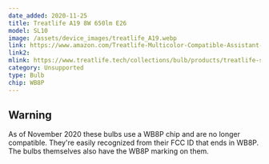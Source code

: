 ```yaml
---
date_added: 2020-11-25
title: Treatlife A19 8W 650lm E26
model: SL10
image: /assets/device_images/treatlife_A19.webp
link: https://www.amazon.com/Treatlife-Multicolor-Compatible-Assistant-Equivalent/dp/B083BRRZ4Y
link2: 
mlink: https://www.treatlife.tech/collections/bulb/products/treatlife-smart-wi-fi-led-bulb-compatible-with-alexa-google-assistant-16-million-rgbcw-color-changing-dimmable-light-bulb-a19-e26-8w-60w-equivalent
category: Unsupported
type: Bulb
chip: WB8P
---
```


## Warning 

As of November 2020 these bulbs use a WB8P chip and are no longer compatible. They're easily recognized from their FCC ID that ends in WB8P. The bulbs themselves also have the WB8P marking on them. 